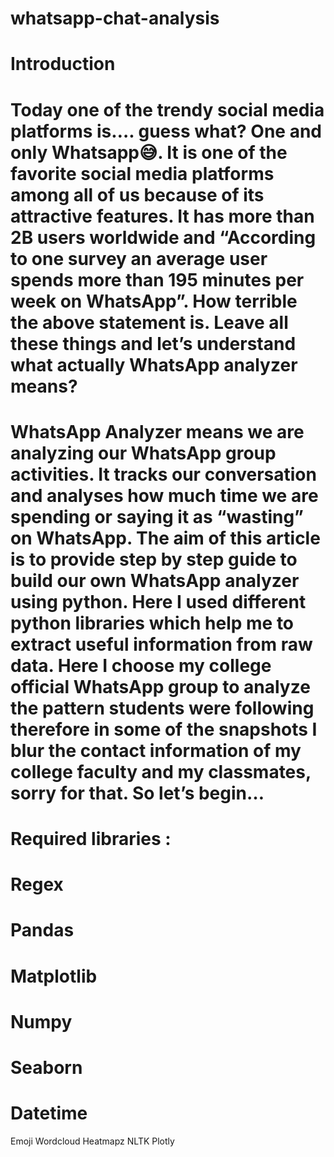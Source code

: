 # whatsapp-chat-analysis

# Introduction
# Today one of the trendy social media platforms is…. guess what? One and only Whatsapp😅. It is one of the favorite social media platforms among all of us because of its attractive features. It has more than 2B users worldwide and “According to one survey an average user spends more than 195 minutes per week on WhatsApp”. How terrible the above statement is. Leave all these things and let’s understand what actually WhatsApp analyzer means?

# WhatsApp Analyzer means we are analyzing our WhatsApp group activities. It tracks our conversation and analyses how much time we are spending or saying it as “wasting” on WhatsApp. The aim of this article is to provide step by step guide to build our own WhatsApp analyzer using python. Here I used different python libraries which help me to extract useful information from raw data. Here I choose my college official WhatsApp group to analyze the pattern students were following therefore in some of the snapshots I blur the contact information of my college faculty and my classmates, sorry for that. So let’s begin…

# Required libraries : 
# Regex
# Pandas
# Matplotlib
# Numpy
# Seaborn
# Datetime
Emoji
Wordcloud
Heatmapz
NLTK
Plotly
